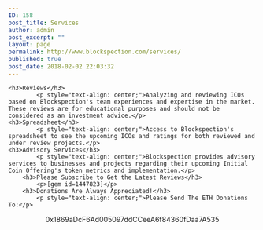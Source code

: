 ```yaml
---
ID: 158
post_title: Services
author: admin
post_excerpt: ""
layout: page
permalink: http://www.blockspection.com/services/
published: true
post_date: 2018-02-02 22:03:32
---
```


	<h3>Reviews</h3>		
			<p style="text-align: center;">Analyzing and reviewing ICOs based on Blockspection's team experiences and expertise in the market. These reviews are for educational purposes and should not be considered as an investment advice.</p>
	<h3>Spreadsheet</h3>		
			<p style="text-align: center;">Access to Blockspection's spreadsheet to see the upcoming ICOs and ratings for both reviewed and under review projects.</p>
	<h3>Advisory Services</h3>		
			<p style="text-align: center;">Blockspection provides advisory services to businesses and projects regarding their upcoming Initial Coin Offering's token metrics and implementation.</p>
		<h3>Please Subscribe to Get the Latest Reviews</h3>		
			<p>[gem id=1447823]</p>
		<h3>Donations Are Always Appreciated!</h3>		
			<p style="text-align: center;">Please Send The ETH Donations To:</p>
<p style="text-align: center;">0x1869aDcF6Ad005097ddCCeeA6f84360fDaa7A535</p>
<p>&nbsp;</p>
